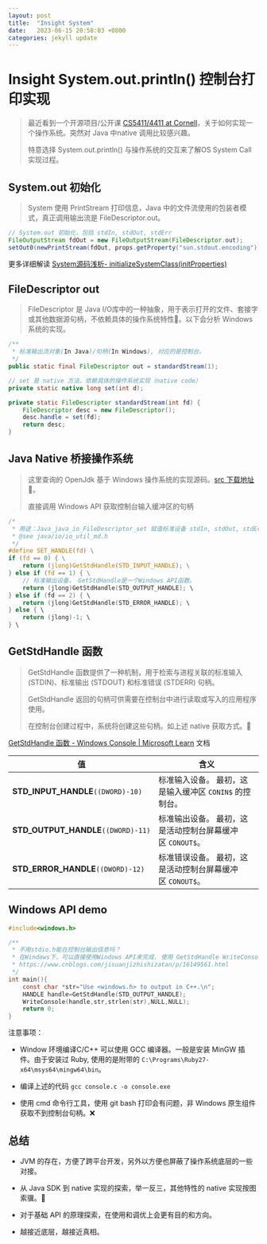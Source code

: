 ```yaml
---
layout: post
title:  "Insight System"
date:   2023-06-15 20:58:03 +0800
categories: jekyll update
---
```


# Insight System.out.println() 控制台打印实现

> 最近看到一个开源项目/公开课 [CS5411/4411 at Cornell](https://www.cs.cornell.edu/courses/cs4411/2022fa/schedule/)，关于如何实现一个操作系统。突然对 Java 中native 调用比较感兴趣。
> 
> 特意选择 System.out.println() 与操作系统的交互来了解OS System Call 实现过程。

## System.out 初始化

> System 使用 PrintStream 打印信息，Java 中的文件流使用的包装者模式，真正调用输出流是 FileDescriptor.out。

```java
// System.out 初始化，包括 stdIn, stdOut, stdErr
FileOutputStream fdOut = new FileOutputStream(FileDescriptor.out);
setOut0(newPrintStream(fdOut, props.getProperty("sun.stdout.encoding")));
```

更多详细解读 [System源码浅析- initializeSystemClass(initProperties)](https://blog.csdn.net/DramaLifes/article/details/124756610)

## FileDescriptor out

> FileDescriptor 是 Java I/O库中的一种抽象，用于表示打开的文件、套接字或其他数据源句柄，不依赖具体的操作系统特性🎯。以下会分析 Windows 系统的实现。

```java
/**
 * 标准输出流对象(In Java)/句柄(In Windows), 对应的是控制台。
 */
public static final FileDescriptor out = standardStream(1);

// set 是 native 方法，依赖具体的操作系统实现（native code）
private static native long set(int d);

private static FileDescriptor standardStream(int fd) {
    FileDescriptor desc = new FileDescriptor();
    desc.handle = set(fd);
    return desc;
}
```

## Java Native 桥接操作系统

> 这里查询的 OpenJdk 基于 Windows 操作系统的实现源码。[src 下载地址](https://hg.openjdk.org/jdk8/jdk8/jdk/) 🎯。
> 
> 直接调用 Windows API 获取控制台输入缓冲区的句柄

```c
/*
 * 用途：Java_java_io_FileDescriptor_set 赋值标准设备 stdIn, stdOut, stdErr
 * @see java/io/io_util_md.h
 */
#define SET_HANDLE(fd) \
if (fd == 0) { \
    return (jlong)GetStdHandle(STD_INPUT_HANDLE); \
} else if (fd == 1) { \
    // 标准输出设备， GetStdHandle是一个Windows API函数。
    return (jlong)GetStdHandle(STD_OUTPUT_HANDLE); \
} else if (fd == 2) { \
    return (jlong)GetStdHandle(STD_ERROR_HANDLE); \
} else { \
    return (jlong)-1; \
} \
```

## GetStdHandle 函数

> GetStdHandle 函数提供了一种机制，用于检索与进程关联的标准输入 (STDIN)、标准输出 (STDOUT) 和标准错误 (STDERR) 句柄。 
> 
> GetStdHandle 返回的句柄可供需要在控制台中进行读取或写入的应用程序使用。
> 
> 在控制台创建过程中，系统将创建这些句柄。如上述 native 获取方式。🧲

[GetStdHandle 函数 - Windows Console | Microsoft Learn](https://learn.microsoft.com/zh-cn/windows/console/getstdhandle) 文档

| 值                                   | 含义                                 |
| ----------------------------------- | ---------------------------------- |
| **STD_INPUT_HANDLE**`((DWORD)-10)`  | 标准输入设备。 最初，这是输入缓冲区 `CONIN$` 的控制台。  |
| **STD_OUTPUT_HANDLE**`((DWORD)-11)` | 标准输出设备。 最初，这是活动控制台屏幕缓冲区 `CONOUT$`。 |
| **STD_ERROR_HANDLE**`((DWORD)-12)`  | 标准错误设备。 最初，这是活动控制台屏幕缓冲区 `CONOUT$`。 |

## Windows API demo

```c
#include<windows.h>

/**
 * 不用stdio.h能在控制台输出信息吗？
 * 在Windows下，可以直接使用Windows API来完成. 使用 GetStdHandle WriteConsole 函数来在控制台输出信息
 * https://www.cnblogs.com/jisuanjizhishizatan/p/16149561.html
 */
int main(){
    const char *str="Use <windows.h> to output in C++.\n";
    HANDLE handle=GetStdHandle(STD_OUTPUT_HANDLE);
    WriteConsole(handle,str,strlen(str),NULL,NULL);
    return 0;
}
```

注意事项：

- Window 环境编译C/C++ 可以使用 GCC 编译器。一般是安装 MinGW 插件。由于安装过 Ruby, 使用的是附带的 `C:\Programs\Ruby27-x64\msys64\mingw64\bin`。

- 编译上述的代码 `gcc console.c -o console.exe`

- 使用 cmd 命令行工具，使用 git bash 打印会有问题，非 Windows 原生组件获取不到控制台句柄。❌

## 总结

- JVM 的存在，方便了跨平台开发，另外以方便也屏蔽了操作系统底层的一些对接。

- 从 Java SDK 到 native 实现的探索，举一反三，其他特性的 native 实现按图索骥。🙉

- 对于基础 API 的原理探索，在使用和调优上会更有目的和方向。

- 越接近底层，越接近真相。

